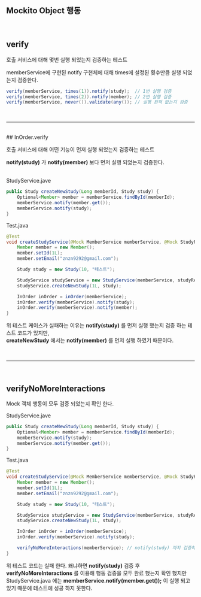 ## Mockito Object 행동

<br>

## verify

호출 서비스에 대해 몇번 실행 되었는지 검증하는 테스트

memberService에 구현된 notify 구현체에 대해 times에 설정된 횟수만큼 실행 되었는지 검증한다.
```java
verify(memberService, times(1)).notify(study);  // 1번 실행 검증
verify(memberService, times(2)).notify(member); // 2번 실행 검증
verify(memberService, never()).validate(any()); // 실행 된적 없는지 검증
```
<br>
<hr>
<br>
## InOrder.verify

호출 서비스에 대해 어떤 기능이 먼저 실행 되었는지 검증하는 테스트

**notify(study)** 가 **notify(member)** 보다 먼저 실행 되었는지 검증한다.
<br><br>

StudyService.jave
```java
public Study createNewStudy(Long memberId, Study study) {
    Optional<Member> member = memberService.findById(memberId);
    memberService.notify(member.get());
    memberService.notify(study);
}
```

Test.java
```java
@Test
void createStudyService(@Mock MemberService memberService, @Mock StudyRepository studyRepository) {
    Member member = new Member();
    member.setId(1L);
    member.setEmail("znzn9292@gmail.com");

    Study study = new Study(10, "테스트");

    StudyService studyService = new StudyService(memberService, studyRepository);
    studyService.createNewStudy(1L, study);

    InOrder inOrder = inOrder(memberService);
    inOrder.verify(memberService).notify(study);
    inOrder.verify(memberService).notify(member);
}
```

위 테스트 케이스가 실패하는 이유는 **notify(study)** 를 먼저 실행 했는지 검증 하는 테스트 코드가 있지만,<br> **createNewStudy** 에서는 **notify(member)** 를 먼저 실행 하였기 때문이다.

<br>
<hr>
<br>

## verifyNoMoreInteractions
Mock 객체 행동이 모두 검증 되었는지 확인 한다.


StudyService.jave
```java
public Study createNewStudy(Long memberId, Study study) {
    Optional<Member> member = memberService.findById(memberId);    
    memberService.notify(study);
    memberService.notify(member.get());
}
```

Test.java
```java
@Test
void createStudyService(@Mock MemberService memberService, @Mock StudyRepository studyRepository) {
    Member member = new Member();
    member.setId(1L);
    member.setEmail("znzn9292@gmail.com");

    Study study = new Study(10, "테스트");

    StudyService studyService = new StudyService(memberService, studyRepository);
    studyService.createNewStudy(1L, study);

    InOrder inOrder = inOrder(memberService);
    inOrder.verify(memberService).notify(study);

    verifyNoMoreInteractions(memberService); // notify(study) 까지 검증하고 모두 완료 했는지 검증
}
```
위 테스트 코드는 실패 한다. 왜냐하면 **notify(study)** 검증 후 **verifyNoMoreInteractions** 를 이용해 행동 검증을 모두 완료 했는지 확인 했지만 StudyService.java 에는 **memberService.notify(member.get());** 이 실행 되고 있기 때문에 테스트에 성공 하지 못한다.






